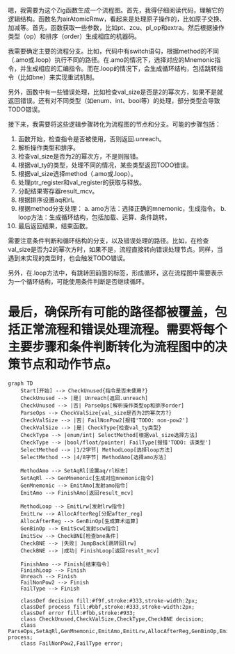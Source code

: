 嗯，我需要为这个Zig函数生成一个流程图。首先，我得仔细阅读代码，理解它的逻辑结构。函数名为airAtomicRmw，看起来是处理原子操作的，比如原子交换、加减等。首先，函数获取一些参数，比如pt、zcu、pl_op和extra。然后根据操作类型（op）和排序（order）生成相应的机器码。

我需要确定主要的流程分支。比如，代码中有switch语句，根据method的不同（.amo或.loop）执行不同的路径。在.amo的情况下，选择对应的Mnemonic指令，并生成相应的汇编指令。而在.loop的情况下，会生成循环结构，包括跳转指令（比如bne）来实现重试机制。

另外，函数中有一些错误处理，比如检查val_size是否是2的幂次方，如果不是就返回错误。还有对不同类型（如enum、int、bool等）的处理，部分类型会导致TODO错误。

接下来，我需要将这些逻辑步骤转化为流程图的节点和分支。可能的步骤包括：

1. 函数开始，检查指令是否被使用，否则返回.unreach。
2. 解析操作类型和排序。
3. 检查val_size是否为2的幂次方，不是则报错。
4. 根据val_ty的类型，处理不同的情况，某些类型返回TODO错误。
5. 根据val_size选择method（.amo或.loop）。
6. 处理ptr_register和val_register的获取与释放。
7. 分配结果寄存器result_mcv。
8. 根据排序设置aq和rl。
9. 根据method分支处理：
   a. amo方法：选择正确的mnemonic，生成指令。
   b. loop方法：生成循环结构，包括加载、运算、条件跳转。
10. 最后返回结果，结束函数。

需要注意条件判断和循环结构的分支，以及错误处理的路径。比如，在检查val_size是否为2的幂次方时，如果不是，流程直接转向错误处理节点。同样，当遇到未实现的类型时，也会触发TODO错误。

另外，在.loop方法中，有跳转回前面的标签，形成循环，这在流程图中需要表示为一个循环结构，可能使用条件判断是否继续循环。

最后，确保所有可能的路径都被覆盖，包括正常流程和错误处理流程。需要将每个主要步骤和条件判断转化为流程图中的决策节点和动作节点。
================================================
```mermaid
graph TD
    Start[开始] --> CheckUnused{指令是否未使用?}
    CheckUnused --> |是| Unreach[返回.unreach]
    CheckUnused --> |否| ParseOps[解析操作类型op和排序order]
    ParseOps --> CheckValSize{val_size是否为2的幂次方?}
    CheckValSize --> |否| FailNonPow2[报错'TODO: non-pow2']
    CheckValSize --> |是| CheckType{检查val_ty类型}
    CheckType --> |enum/int| SelectMethod[根据val_size选择方法]
    CheckType --> |bool/float/pointer| FailType[报错'TODO: 该类型']
    SelectMethod --> |1/2字节| MethodLoop[选择loop方法]
    SelectMethod --> |4/8字节| MethodAmo[选择amo方法]
    
    MethodAmo --> SetAqRl[设置aq/rl标志]
    SetAqRl --> GenMnemonic[生成对应mnemonic指令]
    GenMnemonic --> EmitAmo[发射amo指令]
    EmitAmo --> FinishAmo[返回result_mcv]
    
    MethodLoop --> EmitLrw[发射lrw指令]
    EmitLrw --> AllocAfterReg[分配after_reg]
    AllocAfterReg --> GenBinOp[生成算术运算]
    GenBinOp --> EmitScw[发射scw指令]
    EmitScw --> CheckBNE[检查bne条件]
    CheckBNE --> |失败| JumpBack[跳转回lrw]
    CheckBNE --> |成功| FinishLoop[返回result_mcv]
    
    FinishAmo --> Finish[结束指令]
    FinishLoop --> Finish
    Unreach --> Finish
    FailNonPow2 --> Finish
    FailType --> Finish
    
    classDef decision fill:#f9f,stroke:#333,stroke-width:2px;
    classDef process fill:#bbf,stroke:#333,stroke-width:2px;
    classDef error fill:#fbb,stroke:#933;
    class CheckUnused,CheckValSize,CheckType,CheckBNE decision;
    class ParseOps,SetAqRl,GenMnemonic,EmitAmo,EmitLrw,AllocAfterReg,GenBinOp,EmitScw process;
    class FailNonPow2,FailType error;
```